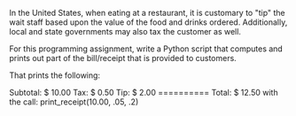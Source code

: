 In the United States, when eating at a restaurant, it is customary to "tip" the wait staff based upon the value of the food and drinks ordered.  Additionally, local and state governments may also tax the customer as well.  

For this programming assignment, write a  Python script that computes and prints out part of the bill/receipt that is provided to customers.
 

That prints the following:

Subtotal: $     10.00
     Tax: $      0.50
     Tip: $      2.00
           ==========
   Total: $     12.50
with the call: print_receipt(10.00, .05, .2)